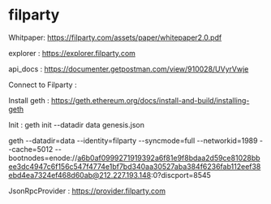 # filparty

Whitpaper:  https://filparty.com/assets/paper/whitepaper2.0.pdf

explorer :  https://explorer.filparty.com

api_docs : https://documenter.getpostman.com/view/910028/UVyrVwje



Connect to Filparty :  

Install geth : https://geth.ethereum.org/docs/install-and-build/installing-geth

Init : geth init --datadir data genesis.json

geth   --datadir=data --identity=filparty --syncmode=full --networkid=1989 --cache=5012 --bootnodes=enode://a6b0af0999271919392a6f81e9f8bdaa2d59ce81028bbee3dc4947c6f156c547f4774e1bf7bd340aa30527aba384f6236fab112eef38ebd4ea7324ef468d60ab@212.227.193.148:0?discport=8545


JsonRpcProvider :  https://provider.filparty.com
